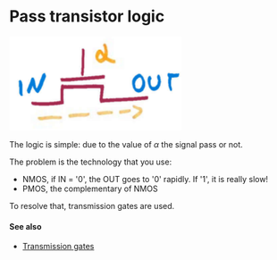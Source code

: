 # Pass transistor logic
![](../media/Pasted%20image%2020230525190453.png)

The logic is simple: due to the value of $\alpha$ the signal pass or not.

The problem is the technology that you use:
- NMOS, if IN = '0', the OUT goes to '0' rapidly. If '1', it is really slow!
- PMOS, the complementary of NMOS

To resolve that, transmission gates are used.


#### See also
-  [Transmission gates](transmission-gates.md)
